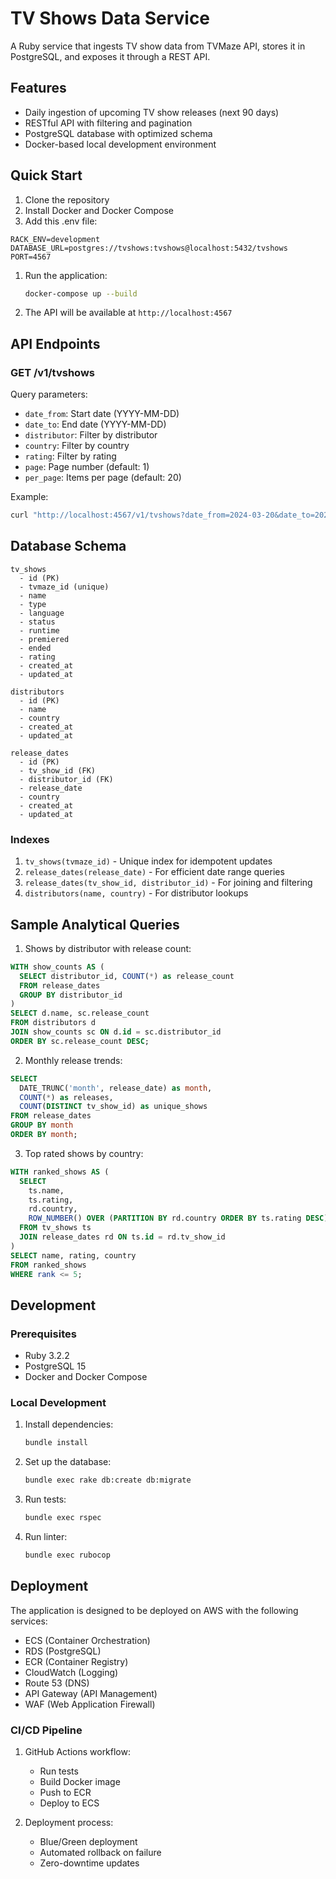 # TV Shows Data Service

A Ruby service that ingests TV show data from TVMaze API, stores it in PostgreSQL, and exposes it through a REST API.

## Features

- Daily ingestion of upcoming TV show releases (next 90 days)
- RESTful API with filtering and pagination
- PostgreSQL database with optimized schema
- Docker-based local development environment

## Quick Start

1. Clone the repository
2. Install Docker and Docker Compose
3. Add this .env file:

`
RACK_ENV=development
DATABASE_URL=postgres://tvshows:tvshows@localhost:5432/tvshows
PORT=4567
`

1. Run the application:
   ```bash
   docker-compose up --build
   ```
2. The API will be available at `http://localhost:4567`

## API Endpoints

### GET /v1/tvshows

Query parameters:
- `date_from`: Start date (YYYY-MM-DD)
- `date_to`: End date (YYYY-MM-DD)
- `distributor`: Filter by distributor
- `country`: Filter by country
- `rating`: Filter by rating
- `page`: Page number (default: 1)
- `per_page`: Items per page (default: 20)

Example:
```bash
curl "http://localhost:4567/v1/tvshows?date_from=2024-03-20&date_to=2024-04-20&country=US"
```

## Database Schema

```
tv_shows
  - id (PK)
  - tvmaze_id (unique)
  - name
  - type
  - language
  - status
  - runtime
  - premiered
  - ended
  - rating
  - created_at
  - updated_at

distributors
  - id (PK)
  - name
  - country
  - created_at
  - updated_at

release_dates
  - id (PK)
  - tv_show_id (FK)
  - distributor_id (FK)
  - release_date
  - country
  - created_at
  - updated_at
```

### Indexes

1. `tv_shows(tvmaze_id)` - Unique index for idempotent updates
2. `release_dates(release_date)` - For efficient date range queries
3. `release_dates(tv_show_id, distributor_id)` - For joining and filtering
4. `distributors(name, country)` - For distributor lookups

## Sample Analytical Queries

1. Shows by distributor with release count:
```sql
WITH show_counts AS (
  SELECT distributor_id, COUNT(*) as release_count
  FROM release_dates
  GROUP BY distributor_id
)
SELECT d.name, sc.release_count
FROM distributors d
JOIN show_counts sc ON d.id = sc.distributor_id
ORDER BY sc.release_count DESC;
```

2. Monthly release trends:
```sql
SELECT
  DATE_TRUNC('month', release_date) as month,
  COUNT(*) as releases,
  COUNT(DISTINCT tv_show_id) as unique_shows
FROM release_dates
GROUP BY month
ORDER BY month;
```

3. Top rated shows by country:
```sql
WITH ranked_shows AS (
  SELECT
    ts.name,
    ts.rating,
    rd.country,
    ROW_NUMBER() OVER (PARTITION BY rd.country ORDER BY ts.rating DESC) as rank
  FROM tv_shows ts
  JOIN release_dates rd ON ts.id = rd.tv_show_id
)
SELECT name, rating, country
FROM ranked_shows
WHERE rank <= 5;
```

## Development

### Prerequisites

- Ruby 3.2.2
- PostgreSQL 15
- Docker and Docker Compose

### Local Development

1. Install dependencies:
   ```bash
   bundle install
   ```

2. Set up the database:
   ```bash
   bundle exec rake db:create db:migrate
   ```

3. Run tests:
   ```bash
   bundle exec rspec
   ```

4. Run linter:
   ```bash
   bundle exec rubocop
   ```

## Deployment

The application is designed to be deployed on AWS with the following services:

- ECS (Container Orchestration)
- RDS (PostgreSQL)
- ECR (Container Registry)
- CloudWatch (Logging)
- Route 53 (DNS)
- API Gateway (API Management)
- WAF (Web Application Firewall)

### CI/CD Pipeline

1. GitHub Actions workflow:
   - Run tests
   - Build Docker image
   - Push to ECR
   - Deploy to ECS

2. Deployment process:
   - Blue/Green deployment
   - Automated rollback on failure
   - Zero-downtime updates
